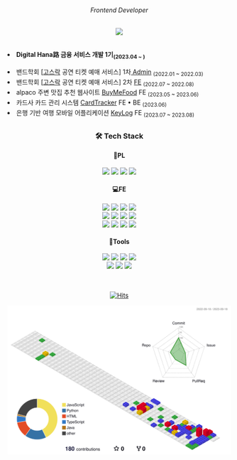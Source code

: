 <div align=center>
<!--   <h3>서예진 Suh Yejin👨‍💻</h3> -->
  <h6> Frontend Developer</h6>
<!--   <a href="">
	  <img src="https://img.shields.io/badge/Portfolio-FF3633?style=square&logo=notion&logoColor=white"/>
  </a> -->
  <a href="https://xezinprogrammer.tistory.com/">
	  <img src="https://img.shields.io/badge/Tistory-184D66?style=flat&logo=Telegraph&logoColor=white" />
  </a>
</div>
<h2></h2>

<div align=left>
<!--   <li>홍익대학교 컴퓨터공학과 <sub>(2018.03 ~ 2023.02)</sub></li> -->
  <li><b>Digital Hana路 금융 서비스 개발 1기<sub>(2023.04 ~ )</sub></b></li>
  <br>
  <li>
<!-- 	  홍익대학교 컴퓨터공학과  -->
	  밴드학회 [<a href="https://github.com/Gosrock">고스락</a> 공연 티켓 예매 서비스] 1차<a href="https://github.com/Gosrock/Ticket-Admin-21st"> Admin</a> <sub>(2022.01 ~ 2022.03)</sub></li>
  <li>
<!-- 	  홍익대학교 컴퓨터공학과 -->
	  밴드학회 [<a href="https://github.com/Gosrock">고스락</a> 공연 티켓 예매 서비스] 2차 <a href="https://github.com/Gosrock/Ticket-Front-22nd">FE</a> <sub>(2022.07 ~ 2022.08)</sub></li>
  <li>alpaco 주변 맛집 추천 웹사이트 <a href="https://github.com/buyMeFood-Project/buyMeFood">BuyMeFood</a> FE <sub>(2023.05 ~ 2023.06)</sub></li>
  <li>카드사 카드 관리 시스템 <a href="https://github.com/CardSystem/Server">CardTracker</a> FE • BE <sub>(2023.06)</sub></li>
  <li>은행 기반 여행 모바일 어플리케이션 <a href="https://github.com/hanaro-3rd/frontend">KeyLog</a> FE <sub>(2023.07 ~ 2023.08)</sub></li>
</div>
  <h2></h2>
  
 <div align="center"> 
	 <h3>🛠 Tech Stack </h3>

#### 📌PL	 
<img src="https://img.shields.io/badge/C-A8B9CC?style=flat&logo=C&logoColor=white"/>
<img src="https://img.shields.io/badge/C++-00599C?style=flat&logo=C%2B%2B&logoColor=white"/>
<img src="https://img.shields.io/badge/Python-3776AB?style=flat&logo=Python&logoColor=white"/>
<img src="https://img.shields.io/badge/Java-007396?style=flat&logo=Conda-Forge&logoColor=white" />
<br>

#### 💻FE
<img src="https://img.shields.io/badge/HTML5-E34F26?style=flat&logo=HTML5&logoColor=white" />
<img src="https://img.shields.io/badge/CSS3-1572B6?style=flat&logo=CSS3&logoColor=white" />
<img src="https://img.shields.io/badge/JavaScript-F7DF1E?style=flat&logo=JavaScript&logoColor=white" />
<img src="https://img.shields.io/badge/TypeScript-3178C6?style=flat&logo=typescript&logoColor=white">
<br>	
<img src="https://img.shields.io/badge/React-61DAFB?style=flat&logo=react&logoColor=black">
<img src="https://img.shields.io/badge/React Native-61DAFB?style=flat&logo=React&logoColor=black"/>
<!-- <img src="https://img.shields.io/badge/Storybook-FF4785?style=flat&logo=storybook&logoColor=white"> -->
	<img src="https://img.shields.io/badge/React Query-FF4154?style=flat&logo=reactquery&logoColor=white">
<img src="https://img.shields.io/badge/Recoil-121212?style=flat&logo=react&logoColor=white">
	<br>
	<img src="https://img.shields.io/badge/ESlint-4B32C3?style=flat&logo=eslint&logoColor=white">
<img src="https://img.shields.io/badge/Prettier-F7B93E?style=flat&logo=prettier&logoColor=white">
<!-- 	<img src="https://img.shields.io/badge/Spring-6DB33F?style=flat&logo=Spring&logoColor=white" /> -->
	<img src="https://img.shields.io/badge/Bootstrap-7952B3?style=flat&logo=Bootstrap&logoColor=white" />
<img src="https://img.shields.io/badge/styled components-DB7093?style=flat&logo=styled-components&logoColor=white"/>
<br>

#### 🧰Tools
<img src="https://img.shields.io/badge/Eclipse%20IDE-2C2255?style=flat&logo=EclipseIDE&logoColor=white" />
<img src="https://img.shields.io/badge/Visual%20Studio%20Code-007ACC?style=flat&logo=VisualStudioCode&logoColor=white" />
<img src="https://img.shields.io/badge/MySQL-4479A1?style=flat&logo=MySQL&logoColor=white" />
<img src="https://img.shields.io/badge/Android Studio-3DDC84?style=flat&logo=Android Studio&logoColor=white" />
<br>
<img src="https://img.shields.io/badge/Apache Tomcat-F8DC75?style=flat&logo=apachetomcat&logoColor=black"/>
<img src="https://img.shields.io/badge/GitHub-181717?style=flat&logo=GitHub&logoColor=white" />
<img src="https://img.shields.io/badge/Notion-eaeaea.svg?style=flat&logo=Notion&logoColor=white" />

<br>
<br>
<br>

[![Hits](https://hits.seeyoufarm.com/api/count/incr/badge.svg?url=https%3A%2F%2Fgithub.com%2FJordizzin&count_bg=%23EFC8C8&title_bg=%239E9E9E&icon=&icon_color=%23FFFFFF&title=hits&edge_flat=false)](https://hits.seeyoufarm.com)
</div>


![](./profile-3d-contrib/profile-gitblock.svg)
